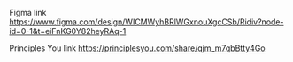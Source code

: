 Figma link
https://www.figma.com/design/WICMWyhBRlWGxnouXgcCSb/Ridiv?node-id=0-1&t=eiFnKG0Y82heyRAq-1

Principles You link
https://principlesyou.com/share/qjm_m7qbBtty4Go
